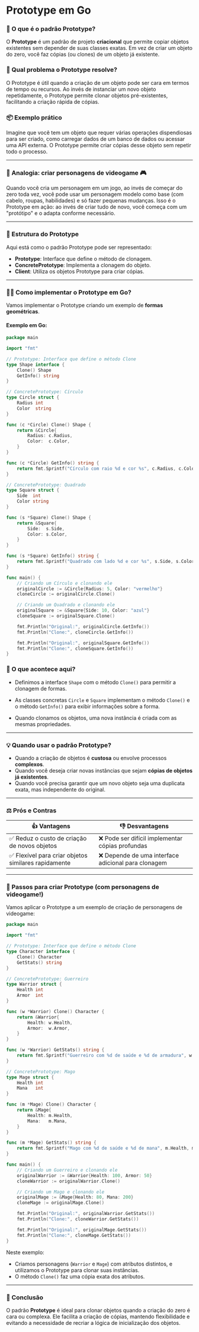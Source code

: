 # Prototype em Go
### 📖 O que é o padrão Prototype?
O **Prototype** é um padrão de projeto **criacional** que permite copiar objetos existentes sem depender de suas classes exatas. Em vez de criar um objeto do zero, você faz cópias (ou clones) de um objeto já existente.

### 🤔 Qual problema o Prototype resolve?
O Prototype é útil quando a criação de um objeto pode ser cara em termos de tempo ou recursos. Ao invés de instanciar um novo objeto repetidamente, o Prototype permite clonar objetos pré-existentes, facilitando a criação rápida de cópias.

### 📦 Exemplo prático
Imagine que você tem um objeto que requer várias operações dispendiosas para ser criado, como carregar dados de um banco de dados ou acessar uma API externa. O Prototype permite criar cópias desse objeto sem repetir todo o processo.

---

### 🚗 Analogia: criar personagens de videogame 🎮
Quando você cria um personagem em um jogo, ao invés de começar do zero toda vez, você pode usar um personagem modelo como base (com cabelo, roupas, habilidades) e só fazer pequenas mudanças. Isso é o Prototype em ação: ao invés de criar tudo de novo, você começa com um "protótipo" e o adapta conforme necessário.

---

### 🧱 Estrutura do Prototype
Aqui está como o padrão Prototype pode ser representado:

- **Prototype**: Interface que define o método de clonagem.
- **ConcretePrototype**: Implementa a clonagem do objeto.
- **Client**: Utiliza os objetos Prototype para criar cópias.

---

### 👨‍💻 Como implementar o Prototype em Go?
Vamos implementar o Prototype criando um exemplo de **formas geométricas**.

#### Exemplo em Go:
```go
package main

import "fmt"

// Prototype: Interface que define o método Clone
type Shape interface {
	Clone() Shape
	GetInfo() string
}

// ConcretePrototype: Círculo
type Circle struct {
	Radius int
	Color  string
}

func (c *Circle) Clone() Shape {
	return &Circle{
		Radius: c.Radius,
		Color:  c.Color,
	}
}

func (c *Circle) GetInfo() string {
	return fmt.Sprintf("Círculo com raio %d e cor %s", c.Radius, c.Color)
}

// ConcretePrototype: Quadrado
type Square struct {
	Side  int
	Color string
}

func (s *Square) Clone() Shape {
	return &Square{
		Side:  s.Side,
		Color: s.Color,
	}
}

func (s *Square) GetInfo() string {
	return fmt.Sprintf("Quadrado com lado %d e cor %s", s.Side, s.Color)
}

func main() {
	// Criando um Círculo e clonando ele
	originalCircle := &Circle{Radius: 5, Color: "vermelho"}
	cloneCircle := originalCircle.Clone()

	// Criando um Quadrado e clonando ele
	originalSquare := &Square{Side: 10, Color: "azul"}
	cloneSquare := originalSquare.Clone()

	fmt.Println("Original:", originalCircle.GetInfo())
	fmt.Println("Clone:", cloneCircle.GetInfo())

	fmt.Println("Original:", originalSquare.GetInfo())
	fmt.Println("Clone:", cloneSquare.GetInfo())
}
```

### 🧠 O que acontece aqui?
- Definimos a interface `Shape` com o método `Clone()` para permitir a clonagem de formas.

- As classes concretas `Circle` e `Square` implementam o método `Clone()` e o método `GetInfo()` para exibir informações sobre a forma.

- Quando clonamos os objetos, uma nova instância é criada com as mesmas propriedades.

---

### 💡 Quando usar o padrão Prototype?
- Quando a criação de objetos é **custosa** ou envolve processos **complexos**.
- Quando você deseja criar novas instâncias que sejam **cópias de objetos já existentes**.
- Quando você precisa garantir que um novo objeto seja uma duplicata exata, mas independente do original.

---

### ⚖️ Prós e Contras

|👍 Vantagens|👎 Desvantagens|
|----|----|
|✅ Reduz o custo de criação de novos objetos |❌ Pode ser difícil implementar cópias profundas|
|✅ Flexível para criar objetos similares rapidamente| ❌ Depende de uma interface adicional para clonagem|

---

### 🚶 Passos para criar Prototype (com personagens de videogame!)

Vamos aplicar o Prototype a um exemplo de criação de personagens de videogame:

```go
package main

import "fmt"

// Prototype: Interface que define o método Clone
type Character interface {
	Clone() Character
	GetStats() string
}

// ConcretePrototype: Guerreiro
type Warrior struct {
	Health int
	Armor  int
}

func (w *Warrior) Clone() Character {
	return &Warrior{
		Health: w.Health,
		Armor:  w.Armor,
	}
}

func (w *Warrior) GetStats() string {
	return fmt.Sprintf("Guerreiro com %d de saúde e %d de armadura", w.Health, w.Armor)
}

// ConcretePrototype: Mago
type Mage struct {
	Health int
	Mana   int
}

func (m *Mage) Clone() Character {
	return &Mage{
		Health: m.Health,
		Mana:   m.Mana,
	}
}

func (m *Mage) GetStats() string {
	return fmt.Sprintf("Mago com %d de saúde e %d de mana", m.Health, m.Mana)
}

func main() {
	// Criando um Guerreiro e clonando ele
	originalWarrior := &Warrior{Health: 100, Armor: 50}
	cloneWarrior := originalWarrior.Clone()

	// Criando um Mago e clonando ele
	originalMage := &Mage{Health: 80, Mana: 200}
	cloneMage := originalMage.Clone()

	fmt.Println("Original:", originalWarrior.GetStats())
	fmt.Println("Clone:", cloneWarrior.GetStats())

	fmt.Println("Original:", originalMage.GetStats())
	fmt.Println("Clone:", cloneMage.GetStats())
}
```
Neste exemplo:

- Criamos personagens (`Warrior` e `Mage`) com atributos distintos, e utilizamos o Prototype para clonar suas instâncias.
- O método `Clone()` faz uma cópia exata dos atributos.

---

### 🎯 Conclusão
O padrão **Prototype** é ideal para clonar objetos quando a criação do zero é cara ou complexa. Ele facilita a criação de cópias, mantendo flexibilidade e evitando a necessidade de recriar a lógica de inicialização dos objetos.